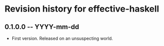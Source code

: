 # Revision history for effective-haskell

## 0.1.0.0 -- YYYY-mm-dd

* First version. Released on an unsuspecting world.
